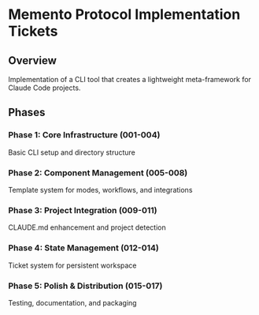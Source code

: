 # Memento Protocol Implementation Tickets

## Overview
Implementation of a CLI tool that creates a lightweight meta-framework for Claude Code projects.

## Phases

### Phase 1: Core Infrastructure (001-004)
Basic CLI setup and directory structure

### Phase 2: Component Management (005-008)
Template system for modes, workflows, and integrations

### Phase 3: Project Integration (009-011)
CLAUDE.md enhancement and project detection

### Phase 4: State Management (012-014)
Ticket system for persistent workspace

### Phase 5: Polish & Distribution (015-017)
Testing, documentation, and packaging